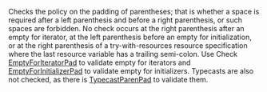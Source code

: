 Checks the policy on the padding of parentheses; that is whether a space
is required after a left parenthesis and before a right parenthesis, or
such spaces are forbidden. No check occurs at the right parenthesis
after an empty for iterator, at the left parenthesis before an empty for
initialization, or at the right parenthesis of a try-with-resources
resource specification where the last resource variable has a trailing
semi-colon. Use Check
[EmptyForIteratorPad](https://checkstyle.org/config_whitespace.html#EmptyForIteratorPad)
to validate empty for iterators and
[EmptyForInitializerPad](https://checkstyle.org/config_whitespace.html#EmptyForInitializerPad)
to validate empty for initializers. Typecasts are also not checked, as
there is
[TypecastParenPad](https://checkstyle.org/config_whitespace.html#TypecastParenPad)
to validate them.
